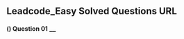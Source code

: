 ## Leadcode_Easy Solved Questions URL

**() Question 01** <a href="" target="_blank" style="font-size: 16px;dispaly:inline-block;">__</a> <br/>





